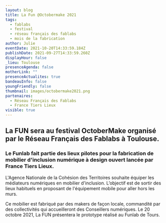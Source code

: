 ```yaml
---
layout: blog
title: La Fun @Octobermake 2021
tags:
  - fablabs
  - festival
  - réseau français des fablabs
  - mois de la fabrication
author: Julie
eventDate: 2021-10-20T14:33:59.184Z
publishDate: 2021-09-27T14:33:59.260Z
displayHour: false
_lieu: Toulouse
presenceAgenda: false
motherLink: ""
presenceActualites: true
bandeauInfo: false
youngFriendly: false
thumbnail: images/octobermake2021.png
partenaires:
  - Réseau Français des Fablabs
  - France Tiers Lieux
visible: true
---
```

## La FUN sera au festival OctoberMake organisé par le Réseau Français des Fablabs à Toulouse.

### Le Funlab fait partie des lieux pilotes pour la fabrication de mobilier d'inclusion numérique à design ouvert lancée par France Tiers Lieux. 

L'Agence Nationale de la Cohésion des Territoires souhaite équiper les médiateurs numériques en mobilier d'inclusion. L’objectif est de sortir des lieux habituels en proposant de l'équipement mobile pour aller hors les murs. 

Ce mobilier est fabriqué par des makers de façon locale, commandité par des collectivités qui accueilleront des Conseillers numériques. Le 20 octobre 2021, La FUN présentera le prototype réalisé au Funlab de Tours.
 